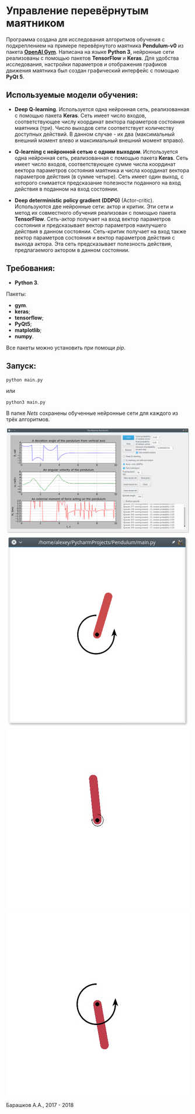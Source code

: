 # Управление перевёрнутым маятником

Программа создана для исследования алгоритмов обучения с подкреплением на примере перевёрнутого маятника **Pendulum-v0** из пакета **[OpenAI Gym](https://github.com/openai/gym)**. Написана на языке **Python 3**, нейронные сети реализованы с помощью пакетов **TensorFlow** и **Keras**. Для удобства исследования, настройки параметров и отображения графиков движения маятника был создан графический интерфейс с помощью **PyQt 5**.  

## Используемые модели обучения:  

- **Deep Q-learning**. Используется одна нейронная сеть, реализованная с помощью пакета **Keras**. Сеть имеет число входов, соответствующее числу координат вектора параметров состояния маятника (три). Число выходов сети соответствует количеству доступных действий. В данном случае - их два (максимальный внешний момент влево и максимальный внешний момент вправо).   

- **Q-learning с нейронной сетью с одним выходом**. Используется одна нейронная сеть, реализованная с помощью пакета **Keras**. Сеть имеет число входов, соответствующее сумме числа координат вектора параметров состояния маятника и числа координат вектора параметров действия (в сумме четыре). Сеть имеет один выход, с которого снимается предсказание полезности поданного на вход действия в поданном на вход состоянии.  

- **Deep deterministic policy gradient (DDPG)** (Actor-critic). Используются две нейронные сети: актор и критик. Эти сети и метод их совместного обучения реализован с помощью пакета **TensorFlow**. Сеть-актор получает на вход вектор параметров состояния и предсказывает вектор параметров наилучшего действия в данном состоянии. Сеть-критик получает на вход также вектор параметров состояния и вектор параметров действия с выхода актора. Эта сеть предсказывает полезность действия, предлагаемого актором в данном состоянии. 

## Требования:  

- **Python 3**.  

Пакеты:  

- **gym**.  
- **keras**;  
- **tensorflow**;  
- **PyQt5**;  
- **matplotlib**;  
- **numpy**.  

Все пакеты можно установить при помощи *pip*.  
## Запуск: 
```
python main.py
```  
или  
```
python3 main.py
```  
В папке *Nets* сохранены обученные нейронные сети для каждого из трёх алгоритмов.  

![Screenshot 1](Images/main_window.png)  ![Screenshot 2](Images/pendulum.png)  
![Animation 1](Images/DDPG_animation.gif)  ![Animation 2](Images/DDPG_animation2.gif)  
  
Барашков А.А., 2017 - 2018 
